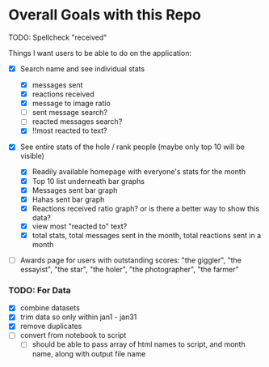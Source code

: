 # Overall Goals with this Repo

TODO: Spellcheck "received"

Things I want users to be able to do on the application:
- [x] Search name and see individual stats
	- [x] messages sent
	- [x] reactions received
	- [x] message to image ratio
	- [ ] sent message search?
	- [ ] reacted messages search?
	- [x] !!most reacted to text?
- [x] See entire stats of the hole / rank people (maybe only top 10 will be visible)
	- [x] Readily available homepage with everyone's stats for the month
  	- [x] Top 10 list underneath bar graphs
	- [x] Messages sent bar graph
	- [x] Hahas sent bar graph
	- [x] Reactions received ratio graph? or is there a better way to show this data?
	- [x] view most "reacted to" text?
	- [x] total stats, total messages sent in the month, total reactions sent in a month
- [ ] Awards page for users with outstanding scores: "the giggler", "the essayist", "the star", "the holer", "the photographer", "the farmer"


### TODO: For Data
- [x] combine datasets
- [x] trim data so only within jan1 - jan31
- [x] remove duplicates
- [ ] convert from notebook to script
  - [ ] should be able to pass array of html names to script, and month name, along with output file name